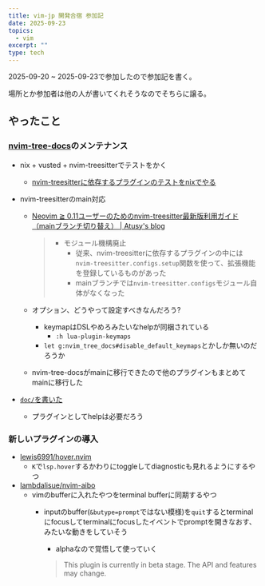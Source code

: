 ```yaml
---
title: vim-jp 開発合宿 参加記
date: 2025-09-23
topics:
  - vim
excerpt: ""
type: tech
---
```


2025-09-20 ~ 2025-09-23で参加したので参加記を書く。

場所とか参加者は他の人が書いてくれそうなのでそちらに譲る。

## やったこと

### [nvim-tree-docs](https://github.com/Omochice/nvim-tree-docs)のメンテナンス

- nix + vusted + nvim-treesitterでテストをかく
    - [nvim-treesitterに依存するプラグインのテストをnixでやる](https://omochice.github.io/blog/posts/2025-09-21-e914134a/)
- nvim-treesitterのmain対応
    - [Neovim ≧ 0.11ユーザーのためのnvim-treesitter最新版利用ガイド（mainブランチ切り替え） | Atusy's blog](https://blog.atusy.net/2025/08/10/nvim-treesitter-main-branch/)

        > - モジュール機構廃止
        >     - 従来、nvim-treesitterに依存するプラグインの中には`nvim-treesitter.configs.setup`関数を使って、拡張機能を登録しているものがあった
        >     - mainブランチでは`nvim-treesitter.configs`モジュール自体がなくなった

    - オプション、どうやって設定すべきなんだろう?
        - keymapはDSLやめろみたいなhelpが同梱されている
            - `:h lua-plugin-keymaps`
        - `let g:nvim_tree_docs#disable_default_keymaps`とかしか無いのだろうか
    - nvim-tree-docsがmainに移行できたので他のプラグインもまとめてmainに移行した

- [`doc/`を書いた](https://github.com/Omochice/nvim-tree-docs/pull/11)
    - プラグインとしてhelpは必要だろう

### 新しいプラグインの導入

- [lewis6991/hover.nvim](https://github.com/lewis6991/hover.nvim)
    - `K`で`lsp.hover`するかわりにtoggleしてdiagnosticも見れるようにするやつ
- [lambdalisue/nvim-aibo](https://github.com/lambdalisue/nvim-aibo)
    - vimのbufferに入れたやつをterminal bufferに同期するやつ
        - inputのbuffer(`&butype=prompt`ではない模様)を`quit`するとterminalにfocusしてterminalにfocusしたイベントでpromptを開きなおす、みたいな動きをしていそう
            - alphaなので覚悟して使っていく

            > This plugin is currently in beta stage. The API and features may change.
